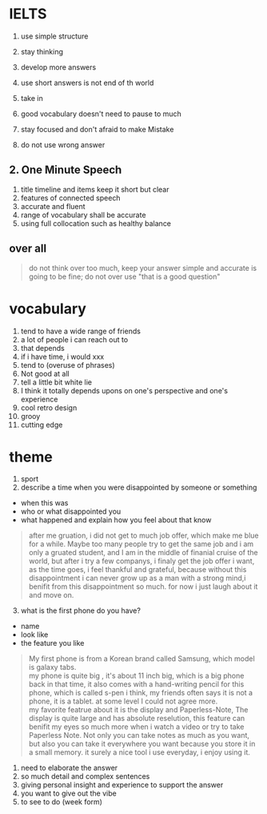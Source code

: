 # IELTS
1. use simple structure

2. stay thinking

3. develop more answers

4. use short answers is not end of th world

5. take in 

6. good vocabulary doesn't need to pause to much

7. stay focused and don't afraid to make Mistake

8. do not use wrong answer

## 2. One Minute Speech
1. title timeline and items keep it short but clear
2. features of connected speech 
3. accurate and fluent
4. range of vocabulary shall be accurate
5. using full collocation such as healthy balance


## over all
> do not think over too much, keep your answer simple and accurate is going to be fine;
> do not over use "that is a good question"

# vocabulary 
1. tend to have a wide range of friends
2. a lot of people i can reach out to
3. that depends 
4. if i have time, i would xxx
5. tend to (overuse of phrases)
6. Not good at all 
7. tell a little bit white lie 
8. I think it totally depends upons on one's perspective and one's experience
9. cool retro design
10. grooy
11. cutting edge

# theme 
1. sport
2. describe a time when you were disappointed by someone or something
- when this was
- who or what disappointed you
- what happened and explain how you feel about that know
> after me gruation, i did not get to much job offer, which make me blue for a while. Maybe too many people try to get the same job and i am only a gruated student, and I am in the middle of finanial cruise of the world, but after i try a few companys, i finaly get the job offer i want, as the time goes, i feel thankful and grateful, because without this disappointment i can never grow up as a man with a strong mind,i benifit from this disappointment so much. for now i just laugh about it and move on.

3. what is the first phone do you have?
- name 
- look like 
- the feature you like
> My first phone is from a Korean brand called Samsung, which model is galaxy tabs.   
   my phone is quite big , it's about 11 inch big, which is a big phone back in that time, it also comes with a hand-writing pencil for this phone, which is called s-pen i think, 
   my friends often says it is not a phone, it is a tablet. at some level I could not agree more.  
   my favorite featrue about it is the display and Paperless-Note, The display is quite large and has absolute reselution, this feature can benifit my eyes so much more when i watch a video or try to take Paperless Note. Not only you can take notes as much as you want, but also you can take it everywhere you want because you store it in a small memory. it surely a nice tool i use everyday, i enjoy using it. 

1. need to elaborate the answer
2. so much detail and complex sentences
3. giving personal insight and experience to support the answer   
4. you want to give out the vibe
5. to see to do (week form)

